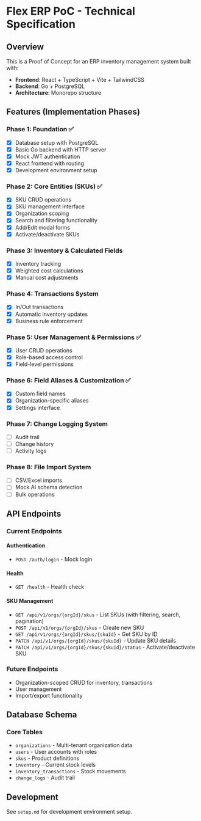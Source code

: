 # Flex ERP PoC - Technical Specification

## Overview
This is a Proof of Concept for an ERP inventory management system built with:
- **Frontend**: React + TypeScript + Vite + TailwindCSS
- **Backend**: Go + PostgreSQL
- **Architecture**: Monorepo structure

## Features (Implementation Phases)

### Phase 1: Foundation ✅
- [x] Database setup with PostgreSQL
- [x] Basic Go backend with HTTP server
- [x] Mock JWT authentication
- [x] React frontend with routing
- [x] Development environment setup

### Phase 2: Core Entities (SKUs) ✅
- [x] SKU CRUD operations
- [x] SKU management interface  
- [x] Organization scoping
- [x] Search and filtering functionality
- [x] Add/Edit modal forms
- [x] Activate/deactivate SKUs

### Phase 3: Inventory & Calculated Fields
- [x] Inventory tracking
- [x] Weighted cost calculations
- [x] Manual cost adjustments

### Phase 4: Transactions System
- [x] In/Out transactions
- [x] Automatic inventory updates
- [x] Business rule enforcement

### Phase 5: User Management & Permissions ✅
- [x] User CRUD operations
- [x] Role-based access control
- [x] Field-level permissions

### Phase 6: Field Aliases & Customization ✅
- [x] Custom field names
- [x] Organization-specific aliases
- [x] Settings interface

### Phase 7: Change Logging System
- [ ] Audit trail
- [ ] Change history
- [ ] Activity logs

### Phase 8: File Import System
- [ ] CSV/Excel imports
- [ ] Mock AI schema detection
- [ ] Bulk operations

## API Endpoints


### Current Endpoints

#### Authentication
- `POST /auth/login` - Mock login

#### Health
- `GET /health` - Health check

#### SKU Management
- `GET /api/v1/orgs/{orgId}/skus` - List SKUs (with filtering, search, pagination)
- `POST /api/v1/orgs/{orgId}/skus` - Create new SKU
- `GET /api/v1/orgs/{orgId}/skus/{skuId}` - Get SKU by ID
- `PATCH /api/v1/orgs/{orgId}/skus/{skuId}` - Update SKU details
- `PATCH /api/v1/orgs/{orgId}/skus/{skuId}/status` - Activate/deactivate SKU

### Future Endpoints
- Organization-scoped CRUD for inventory, transactions
- User management
- Import/export functionality

## Database Schema

### Core Tables
- `organizations` - Multi-tenant organization data
- `users` - User accounts with roles
- `skus` - Product definitions
- `inventory` - Current stock levels
- `inventory_transactions` - Stock movements
- `change_logs` - Audit trail

## Development

See `setup.md` for development environment setup.

